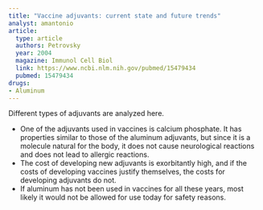 ```yaml
---
title: "Vaccine adjuvants: current state and future trends"
analyst: amantonio
article:
  type: article
  authors: Petrovsky
  year: 2004
  magazine: Immunol Cell Biol
  link: https://www.ncbi.nlm.nih.gov/pubmed/15479434
  pubmed: 15479434
drugs:
- Aluminum
---
```


Different types of adjuvants are analyzed here.
- One of the adjuvants used in vaccines is calcium phosphate. It has properties similar to those of the aluminum adjuvants, but since it is a molecule natural for the body, it does not cause neurological reactions and does not lead to allergic reactions.
- The cost of developing new adjuvants is exorbitantly high, and if the costs of developing vaccines justify themselves, the costs for developing adjuvants do not.
- If aluminum has not been used in vaccines for all these years, most likely it would not be allowed for use today for safety reasons.
